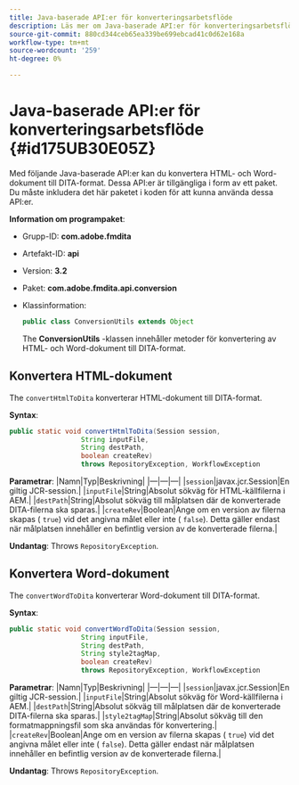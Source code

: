 ```yaml
---
title: Java-baserade API:er för konverteringsarbetsflöde
description: Läs mer om Java-baserade API:er för konverteringsarbetsflöde
source-git-commit: 880cd344ceb65ea339be699ebcad41c0d62e168a
workflow-type: tm+mt
source-wordcount: '259'
ht-degree: 0%

---
```


# Java-baserade API:er för konverteringsarbetsflöde {#id175UB30E05Z}

Med följande Java-baserade API:er kan du konvertera HTML- och Word-dokument till DITA-format. Dessa API:er är tillgängliga i form av ett paket. Du måste inkludera det här paketet i koden för att kunna använda dessa API:er.

**Information om programpaket**:

- Grupp-ID: **com.adobe.fmdita**

- Artefakt-ID: **api**

- Version: **3.2**

- Paket: **com.adobe.fmdita.api.conversion**

- Klassinformation:

  ```JAVA
  public class ConversionUtils extends Object
  ```

  The **ConversionUtils** -klassen innehåller metoder för konvertering av HTML- och Word-dokument till DITA-format.


## Konvertera HTML-dokument

The `convertHtmlToDita` konverterar HTML-dokument till DITA-format.

**Syntax**:

```JAVA
public static void convertHtmlToDita(Session session, 
                  String inputFile, 
                  String destPath, 
                  boolean createRev) 
                  throws RepositoryException, WorkflowException
```

**Parametrar**: |Namn|Typ|Beskrivning| |—|—|—| |`session`|javax.jcr.Session|En giltig JCR-session.| |`inputFile`|String|Absolut sökväg för HTML-källfilerna i AEM.| |`destPath`|String|Absolut sökväg till målplatsen där de konverterade DITA-filerna ska sparas.| |`createRev`|Boolean|Ange om en version av filerna skapas \( `true`\) vid det angivna målet eller inte \( `false`\). Detta gäller endast när målplatsen innehåller en befintlig version av de konverterade filerna.|

**Undantag**: Throws `RepositoryException`.

## Konvertera Word-dokument

The ``convertWordToDita`` konverterar Word-dokument till DITA-format.

**Syntax**:

```JAVA
public static void convertWordToDita(Session session, 
                  String inputFile,
                  String destPath, 
                  String style2tagMap, 
                  boolean createRev) 
                  throws RepositoryException, WorkflowException
```

**Parametrar**: |Namn|Typ|Beskrivning| |—|—|—| |`session`|javax.jcr.Session|En giltig JCR-session.| |`inputFile`|String|Absolut sökväg för Word-källfilerna i AEM.| |`destPath`|String|Absolut sökväg till målplatsen där de konverterade DITA-filerna ska sparas.| |`style2tagMap`|String|Absolut sökväg till den formatmappningsfil som ska användas för konvertering.| |`createRev`|Boolean|Ange om en version av filerna skapas \( `true`\) vid det angivna målet eller inte \( `false`\). Detta gäller endast när målplatsen innehåller en befintlig version av de konverterade filerna.|

**Undantag**: Throws `RepositoryException`.
